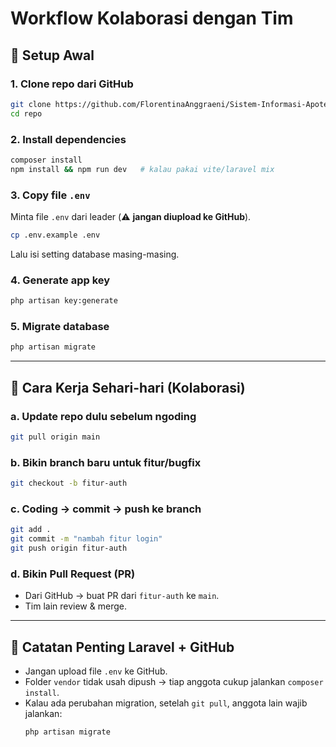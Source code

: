 # Workflow Kolaborasi dengan Tim

## 🚀 Setup Awal

### 1. Clone repo dari GitHub
```bash
git clone https://github.com/FlorentinaAnggraeni/Sistem-Informasi-Apotek.git
cd repo
```

### 2. Install dependencies
```bash
composer install
npm install && npm run dev   # kalau pakai vite/laravel mix
```

### 3. Copy file `.env`
Minta file `.env` dari leader (⚠️ **jangan diupload ke GitHub**).

```bash
cp .env.example .env
```

Lalu isi setting database masing-masing.

### 4. Generate app key
```bash
php artisan key:generate
```

### 5. Migrate database
```bash
php artisan migrate
```

---

## 🔹 Cara Kerja Sehari-hari (Kolaborasi)

### a. Update repo dulu sebelum ngoding
```bash
git pull origin main
```

### b. Bikin branch baru untuk fitur/bugfix
```bash
git checkout -b fitur-auth
```

### c. Coding → commit → push ke branch
```bash
git add .
git commit -m "nambah fitur login"
git push origin fitur-auth
```

### d. Bikin Pull Request (PR)
- Dari GitHub → buat PR dari `fitur-auth` ke `main`.  
- Tim lain review & merge.

---

## 🔹 Catatan Penting Laravel + GitHub

- Jangan upload file `.env` ke GitHub.  
- Folder `vendor` tidak usah dipush → tiap anggota cukup jalankan `composer install`.  
- Kalau ada perubahan migration, setelah `git pull`, anggota lain wajib jalankan:
  ```bash
  php artisan migrate
  ```
